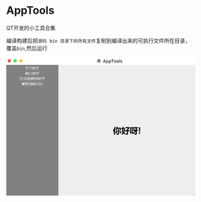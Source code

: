 # AppTools
QT开发的小工具合集

编译构建后把`源码 bin 目录下的所有文件`复制到编译出来的可执行文件所在目录，覆盖`bin`,然后运行

![](AppTools/pic/AppTools.png)